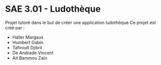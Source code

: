 # SAE 3.01 - Ludothèque
Projet tutoré dans le but de créer une application ludothèque 
Ce projet est créé par :
- Haller Margaux 
- Humbert Gabin
- Tafiroult Djibril
- De Andrade Vincent
- Ait Bammou Zaïn 
